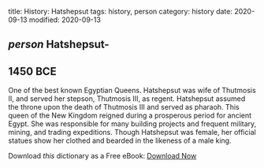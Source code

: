 title: History: Hatshepsut
tags: history, person
category: history
date: 2020-09-13
modified: 2020-09-13

## _person_  Hatshepsut-
  1450 BCE
-
One of the best known Egyptian
Queens.  Hatshepsut was wife of Thutmosis II, and served her stepson,
Thutmosis III, as regent.  Hatshepsut assumed the throne upon
the death of Thutmosis III and served as pharaoh.  This queen of the
New Kingdom reigned during a prosperous period for ancient Egypt.  She
was responsible for many building projects and frequent military,
mining, and trading expeditions.   Though Hatshepsut was female, her
official statues show her clothed and bearded in the likeness of a
male king.


Download *this* dictionary as a Free eBook: [Download Now]({static}static/CairnsHistoryDictionary.pdf)

